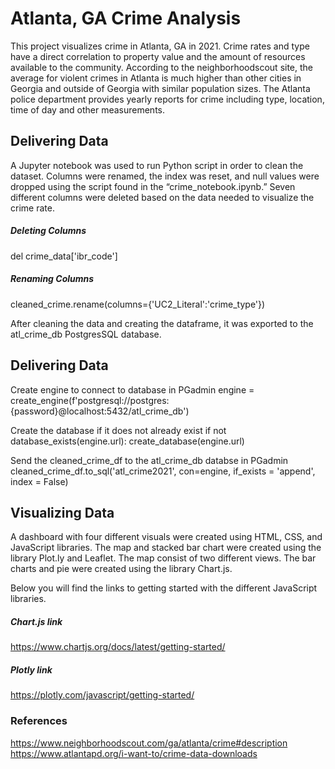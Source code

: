 
# Atlanta, GA Crime Analysis
	
This project visualizes crime in Atlanta, GA in 2021. Crime rates and type have a direct correlation to property value and the amount of resources available to the community. According to the neighborhoodscout site, the average for violent crimes in Atlanta is much higher than other cities in Georgia and outside of Georgia with similar population sizes. The Atlanta police department provides yearly reports for crime including  type, location, time of day and other measurements.


## Delivering Data

A Jupyter notebook was used to run Python script in order to clean the dataset. Columns were renamed, the index was reset, and null values were dropped using the script found in the “crime_notebook.ipynb.” Seven different columns were deleted based on the data needed to visualize the crime rate.

##### Deleting Columns
del crime_data['ibr_code']

##### Renaming Columns
cleaned_crime.rename(columns={'UC2_Literal':'crime_type'})


After cleaning the data and creating the dataframe, it was exported to the atl_crime_db PostgresSQL database. 


## Delivering Data

Create engine to connect to database in PGadmin
engine = create_engine(f'postgresql://postgres:{password}@localhost:5432/atl_crime_db')

Create the database if it does not already exist
if not database_exists(engine.url):
    create_database(engine.url)

Send the cleaned_crime_df to the atl_crime_db databse in PGadmin
cleaned_crime_df.to_sql('atl_crime2021', con=engine, if_exists = 'append', index = False)


## Visualizing Data

A dashboard with four different visuals were created using HTML, CSS, and  JavaScript libraries. The map and stacked bar chart were created using the library Plot.ly and Leaflet. The map consist of two different views. The bar charts and pie were created using the library Chart.js. 

Below you will find the links to getting started with the different JavaScript libraries. 

##### Chart.js link
https://www.chartjs.org/docs/latest/getting-started/


##### Plotly link
https://plotly.com/javascript/getting-started/



### References 
https://www.neighborhoodscout.com/ga/atlanta/crime#description
https://www.atlantapd.org/i-want-to/crime-data-downloads

